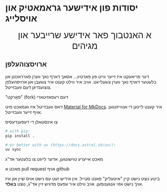 # יסודות פון אידישער גראמאטיק און אויסלייג

<div style="text-align: center; font-size: 2em">
    א האנטבוך פאר אידישע שרייבער און מגיהים
</div>

## ארויסצוהעלפן

דער פריאעקט איז זייער ווייט פון פארטיג... אסאך דארף נאך ווערן פארראכטן און בלעטער דארף נאך ווערן צוגעלייגט. אויב איר ווילט קענט איר צוגעבן און ארויסהעלפן צוצוענדיגן דעם וועבזייטל.

"פאָרקט" (fork) דעם רעפאזיטארי

דאס וועבזייטל איז געמאכט מיט [Material for MkDocs](https://squidfunk.github.io/mkdocs-material/). איר קענט ליינען די אנווייזונגען אויף זייער וועבזייטל.

צו אינסטאלן די דעפענדעסיס

```bash
# with pip:
pip install .

# or better with uv (https://docs.astral.sh/uv/):
uv sync
```

מאכט אייערע טוישונגען, אדער לייגט צו בלעטער אד"ג

מאכט א pull request אויף github

ביטע נוצט נישט קיין "איטעליק" פאנט סטייל. אין אידיש זעט עס נישט אויס שיין און איז אויך נישט אזוי אנגענומען. אויב ווילט איר עפעס מדגיש זיין אד"ג, נוצט **באָלד**.

